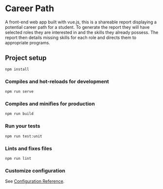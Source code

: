 # Career Path

A front-end web app built with vue.js, this is a shareable report displaying a potential career path for a student. To generate the report they will have selected roles they are interested in and the skills they already possess. The report then details missing skills for each role and directs them to appropriate programs.

## Project setup
```
npm install
```

### Compiles and hot-reloads for development
```
npm run serve
```

### Compiles and minifies for production
```
npm run build
```

### Run your tests
```
npm run test:unit
```

### Lints and fixes files
```
npm run lint
```

### Customize configuration
See [Configuration Reference](https://cli.vuejs.org/config/).
